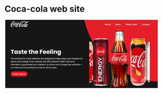 # Coca-cola web site 

<p align="center">
  <img src="Captura de pantalla 2024-12-10 122650.png" alt="Descripción de la imagen" width="500">
</p>
